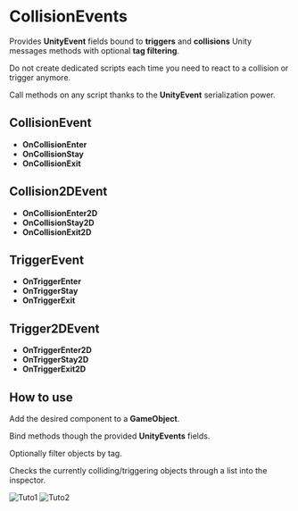 # CollisionEvents
Provides **UnityEvent** fields bound to **triggers** and **collisions** Unity messages methods with optional **tag filtering**.

Do not create dedicated scripts each time you need to react to a collision or trigger anymore.

Call methods on any script thanks to the **UnityEvent** serialization power.

## CollisionEvent
- **OnCollisionEnter**
- **OnCollisionStay**
- **OnCollisionExit**

## Collision2DEvent
- **OnCollisionEnter2D**
- **OnCollisionStay2D**
- **OnCollisionExit2D**

## TriggerEvent
- **OnTriggerEnter**
- **OnTriggerStay**
- **OnTriggerExit**

## Trigger2DEvent
- **OnTriggerEnter2D**
- **OnTriggerStay2D**
- **OnTriggerExit2D**

## How to use
Add the desired component to a **GameObject**.

Bind methods though the provided **UnityEvents** fields.

Optionally filter objects by tag.

Checks the currently colliding/triggering objects through a list into the inspector.

![Tuto1](https://kevincastejon.github.io/Unity-CollisionEvents/Assets/KevinCastejon/CollisionEvents/Documentation/Tuto1.png)
![Tuto2](https://kevincastejon.github.io/Unity-CollisionEvents/Assets/KevinCastejon/CollisionEvents/Documentation/Tuto2.png)
